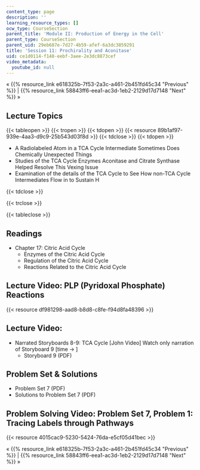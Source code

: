 ```yaml
---
content_type: page
description: ''
learning_resource_types: []
ocw_type: CourseSection
parent_title: 'Module II: Production of Energy in the Cell'
parent_type: CourseSection
parent_uid: 29eb687e-7d27-4b59-afef-6a3dc3859291
title: 'Session 11: Prochirality and Aconitase'
uid: ce1d0114-f148-eebf-3aee-2e3dc8873cef
video_metadata:
  youtube_id: null
---
```


« {{% resource_link e618325b-7f53-2a3c-a461-2b451fd45c34 "Previous" %}} | {{% resource_link 58843ff6-eea1-ac3d-1eb2-2129d17d7148 "Next" %}} »

Lecture Topics
--------------

{{< tableopen >}}
{{< tropen >}}
{{< tdopen >}}
{{< resource 89b1af97-939e-4aa3-d9c9-25b543d03f8d >}}
{{< tdclose >}}
{{< tdopen >}}


*   A Radiolabeled Atom in a TCA Cycle Intermediate Sometimes Does Chemically Unexpected Things
*   Studies of the TCA Cycle Enzymes Aconitase and Citrate Synthase Helped Resolve This Vexing Issue
*   Examination of the details of the TCA Cycle to See How non-TCA Cycle Intermediates Flow in to Sustain H


{{< tdclose >}}

{{< trclose >}}

{{< tableclose >}}

Readings
--------

*   Chapter 17: Citric Acid Cycle
    *   Enzymes of the Citric Acid Cycle
    *   Regulation of the Citric Acid Cycle
    *   Reactions Related to the Citric Acid Cycle

Lecture Video: PLP (Pyridoxal Phosphate) Reactions
--------------------------------------------------

{{< resource df981298-aad8-b8d8-c8fe-f94d8fa48396 >}}

Lecture Video:
--------------

*   Narrated Storyboards 8-9: TCA Cycle \[John Video\] Watch only narration of Storyboard 9 \[time -> \]
    *   Storyboard 9 (PDF)

Problem Set & Solutions 
------------------------

*   Problem Set 7 (PDF)
*   Solutions to Problem Set 7 (PDF)

Problem Solving Video: Problem Set 7, Problem 1: Tracing Labels through Pathways
--------------------------------------------------------------------------------

{{< resource 4015cac9-5230-5424-76da-e5cf05d41bec >}}

« {{% resource_link e618325b-7f53-2a3c-a461-2b451fd45c34 "Previous" %}} | {{% resource_link 58843ff6-eea1-ac3d-1eb2-2129d17d7148 "Next" %}} »